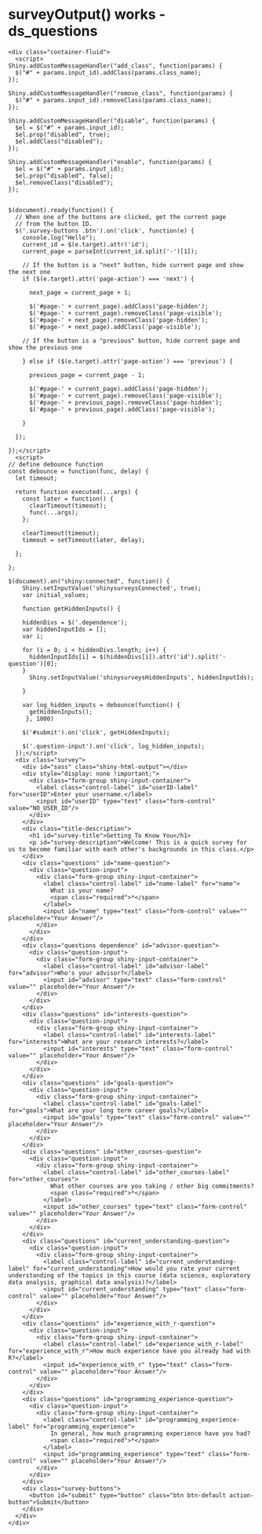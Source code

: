 # surveyOutput() works - ds_questions

    <div class="container-fluid">
      <script>
    Shiny.addCustomMessageHandler("add_class", function(params) {
      $("#" + params.input_id).addClass(params.class_name);
    });
    
    Shiny.addCustomMessageHandler("remove_class", function(params) {
      $("#" + params.input_id).removeClass(params.class_name);
    });
    
    Shiny.addCustomMessageHandler("disable", function(params) {
      $el = $("#" + params.input_id);
      $el.prop("disabled", true);
      $el.addClass("disabled");
    });
    
    Shiny.addCustomMessageHandler("enable", function(params) {
      $el = $("#" + params.input_id);
      $el.prop("disabled", false);
      $el.removeClass("disabled");
    });
    
    
    $(document).ready(function() {
      // When one of the buttons are clicked, get the current page
      // from the button ID.
      $('.survey-buttons .btn').on('click', function(e) {
        console.log("Hello");
        current_id = $(e.target).attr('id');
        current_page = parseInt(current_id.split('-')[1]);
    
        // If the button is a "next" button, hide current page and show the next one
        if ($(e.target).attr('page-action') === 'next') {
    
          next_page = current_page + 1;
    
          $('#page-' + current_page).addClass('page-hidden');
          $('#page-' + current_page).removeClass('page-visible');
          $('#page-' + next_page).removeClass('page-hidden');
          $('#page-' + next_page).addClass('page-visible');
    
        // If the button is a "previous" button, hide current page and show the previous one
    
        } else if ($(e.target).attr('page-action') === 'previous') {
    
          previous_page = current_page - 1;
    
          $('#page-' + current_page).addClass('page-hidden');
          $('#page-' + current_page).removeClass('page-visible');
          $('#page-' + previous_page).removeClass('page-hidden');
          $('#page-' + previous_page).addClass('page-visible');
    
        }
    
      });
    
    });</script>
      <script>
    // define debounce function
    const debounce = function(func, delay) {
      let timeout;
    
      return function executed(...args) {
        const later = function() {
          clearTimeout(timeout);
          func(...args);
        };
    
        clearTimeout(timeout);
        timeout = setTimeout(later, delay);
    
      };
    
    };
    
    $(document).on("shiny:connected", function() {
        Shiny.setInputValue('shinysurveysConnected', true);
        var initial_values;
    
        function getHiddenInputs() {
    
        hiddenDivs = $('.dependence');
        var hiddenInputIds = [];
        var i;
    
        for (i = 0; i < hiddenDivs.length; i++) {
          hiddenInputIds[i] = $(hiddenDivs[i]).attr('id').split('-question')[0];
        }
          Shiny.setInputValue('shinysurveysHiddenInputs', hiddenInputIds);
    
        }
    
        var log_hidden_inputs = debounce(function() {
          getHiddenInputs();
         }, 1000)
    
        $('#submit').on('click', getHiddenInputs);
    
        $('.question-input').on('click', log_hidden_inputs);
      });</script>
      <div class="survey">
        <div id="sass" class="shiny-html-output"></div>
        <div style="display: none !important;">
          <div class="form-group shiny-input-container">
            <label class="control-label" id="userID-label" for="userID">Enter your username.</label>
            <input id="userID" type="text" class="form-control" value="NO_USER_ID"/>
          </div>
        </div>
        <div class="title-description">
          <h1 id="survey-title">Getting To Know You</h1>
          <p id="survey-description">Welcome! This is a quick survey for us to become familiar with each other's backgrounds in this class.</p>
        </div>
        <div class="questions" id="name-question">
          <div class="question-input">
            <div class="form-group shiny-input-container">
              <label class="control-label" id="name-label" for="name">
                What is your name?
                <span class="required">*</span>
              </label>
              <input id="name" type="text" class="form-control" value="" placeholder="Your Answer"/>
            </div>
          </div>
        </div>
        <div class="questions dependence" id="advisor-question">
          <div class="question-input">
            <div class="form-group shiny-input-container">
              <label class="control-label" id="advisor-label" for="advisor">Who's your advisor?</label>
              <input id="advisor" type="text" class="form-control" value="" placeholder="Your Answer"/>
            </div>
          </div>
        </div>
        <div class="questions" id="interests-question">
          <div class="question-input">
            <div class="form-group shiny-input-container">
              <label class="control-label" id="interests-label" for="interests">What are your research interests?</label>
              <input id="interests" type="text" class="form-control" value="" placeholder="Your Answer"/>
            </div>
          </div>
        </div>
        <div class="questions" id="goals-question">
          <div class="question-input">
            <div class="form-group shiny-input-container">
              <label class="control-label" id="goals-label" for="goals">What are your long term career goals?</label>
              <input id="goals" type="text" class="form-control" value="" placeholder="Your Answer"/>
            </div>
          </div>
        </div>
        <div class="questions" id="other_courses-question">
          <div class="question-input">
            <div class="form-group shiny-input-container">
              <label class="control-label" id="other_courses-label" for="other_courses">
                What other courses are you taking / other big commitments?
                <span class="required">*</span>
              </label>
              <input id="other_courses" type="text" class="form-control" value="" placeholder="Your Answer"/>
            </div>
          </div>
        </div>
        <div class="questions" id="current_understanding-question">
          <div class="question-input">
            <div class="form-group shiny-input-container">
              <label class="control-label" id="current_understanding-label" for="current_understanding">How would you rate your current understanding of the topics in this course (data science, exploratory data analysis, graphical data analysis)?</label>
              <input id="current_understanding" type="text" class="form-control" value="" placeholder="Your Answer"/>
            </div>
          </div>
        </div>
        <div class="questions" id="experience_with_r-question">
          <div class="question-input">
            <div class="form-group shiny-input-container">
              <label class="control-label" id="experience_with_r-label" for="experience_with_r">How much experience have you already had with R?</label>
              <input id="experience_with_r" type="text" class="form-control" value="" placeholder="Your Answer"/>
            </div>
          </div>
        </div>
        <div class="questions" id="programming_experience-question">
          <div class="question-input">
            <div class="form-group shiny-input-container">
              <label class="control-label" id="programming_experience-label" for="programming_experience">
                In general, how much programming experience have you had?
                <span class="required">*</span>
              </label>
              <input id="programming_experience" type="text" class="form-control" value="" placeholder="Your Answer"/>
            </div>
          </div>
        </div>
        <div class="survey-buttons">
          <button id="submit" type="button" class="btn btn-default action-button">Submit</button>
        </div>
      </div>
    </div>

